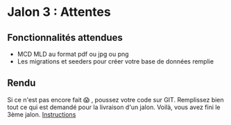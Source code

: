 # Jalon 3 : Attentes

## Fonctionnalités attendues
- MCD MLD au format pdf ou jpg ou png
- Les migrations et seeders pour créer votre base de données remplie

## Rendu
Si ce n'est pas encore fait :scream: , poussez votre code sur GIT. Remplissez bien tout ce qui est demandé pour la livraison d'un jalon. Voilà, vous avez fini le 3ème jalon.
[Instructions](../infos/eval.md)


